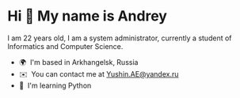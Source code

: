 Hi 👋 My name is Andrey
=======================

I am 22 years old, I am a system administrator, currently a student of Informatics and Computer Science.

*   🌍  I'm based in Arkhangelsk, Russia
*   ✉️  You can contact me at [Yushin.AE@yandex.ru](mailto:Yushin.AE@yandex.ru)
*   🧠  I'm learning Python
<!--
**Andrey-Yushin/Andrey-Yushin** is a ✨ _special_ ✨ repository because its `README.md` (this file) appears on your GitHub profile.

Here are some ideas to get you started:

- 🔭 I’m currently working on ...
- 🌱 I’m currently learning ...
- 👯 I’m looking to collaborate on ...
- 🤔 I’m looking for help with ...
- 💬 Ask me about ...
- 📫 How to reach me: ...
- 😄 Pronouns: ...
- ⚡ Fun fact: ...
-->
